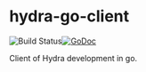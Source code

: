 hydra-go-client
===============
![Build Status](https://secure.travis-ci.org/innotech/dployr.svg?branch=master)[![GoDoc](https://godoc.org/github.com/innotech/hydra-go-client/client?status.png)](https://godoc.org/github.com/innotech/hydra-go-client/client)

Client of Hydra development in go.
